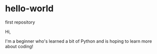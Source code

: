 # hello-world
first repository

Hi, 

I'm a beginner who's learned a bit of Python and is hoping to learn more about coding!
